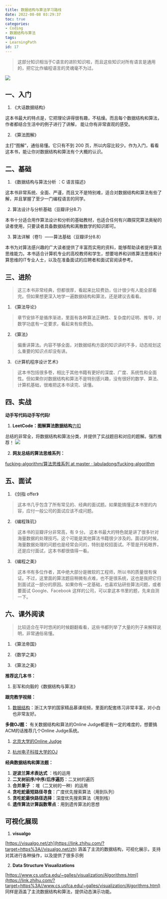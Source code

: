 ```yaml
---
title: 数据结构与算法学习路线
date: 2022-08-08 03:29:37
toc: true
categories:
- Coding
- 数据结构与算法
tags:
- LearningPath
id: 17
---
```


> 这部分知识相当于C语言的进阶知识啦，而且这些知识对所有语言是通用的，把它比作编程语言的灵魂毫不为过。

<!--more-->

![](https://img.arctee.cn/one/202207101219363.png)

## 一、入门

1. 《大话数据结构》

这本书最大的特点是，它把理论讲得很有趣，不枯燥。而且每个数据结构和算法，作者都结合生活中的例子进行了讲解， 能让你有非常直观的感受。

2. 《算法图解》

主打“图解”，通俗易懂。它只有不到 200 页，所以内容比较少。作为入门，看看这本书，能让你对数据结构和算法有个大概的认识。


## 二、基础

1. 《数据结构与算法分析 ：C 语言描述》

这本书非常系统、全面、严谨，而且又不是特别难，适合对数据结构和算法有些了解，并且掌握了至少一门编程语言的同学。

2. 算法设计与分析基础（豆瓣评分8.7）

本书十分适合用作算法设计和分析的基础教材，也适合任何有兴趣探究算法奥秘的读者使用，只要读者具备数据结构和离散数学的知识即可。

3. 算法详解（卷1）——算法基础（豆瓣评分8.8）

本书为对算法感兴趣的广大读者提供了丰富而实用的资料，能够帮助读者提升算法思维能力。本书适合计算机专业的高校教师和学生，想要培养和训练算法思维和计算思维的IT专业人士，以及在准备面试的应聘者和面试官阅读参考。


## 三、进阶

> 这三本书非常经典，但都很厚，看起来比较费劲，估计很少有人能全部看完。但如果想更深入地学一遍数据结构和算法，还是建议去看看。

1. 《算法导论》
> 章节安排不是循序渐进，里面有各种算法正确性、复杂度的证明、推导，对数学功底有一定要求，看起来有些费劲。

2. 《算法》
> 偏重讲算法。内容不够全面，对数据结构方面的知识讲的不多，动态规划这么重要的知识点却没有讲。

3. 《计算机程序设计艺术》
> 这本书包括很多卷，相比于其他书籍有更好的深度、广度、系统性和全面性。但如果你对数据结构和算法不是特别感兴趣，没有很好的数学、算法、计算机基础，很难把这本书读完、读懂。


## 四、实战

**动手写代码动手写代码!**

1. **LeetCode：图解算法数据结构**[力扣](https://link.zhihu.com/?target=https%3A//leetcode-cn.com/leetbook/detail/illustration-of-algorithm/)

总结的非常全，将数据结构和算法分类，并提供了实战题目和对应的题解。强烈推荐！
![](https://cdn.nlark.com/yuque/0/2021/png/1730795/1631696436248-ea17e0bb-358c-4032-9195-7031c4b0c312.png#clientId=u245baa3a-25bb-4&from=paste&id=R6aL1&margin=%5Bobject%20Object%5D&name=image.png&originHeight=564&originWidth=720&originalType=url&ratio=1&size=142225&status=done&style=none&taskId=ue1748d5e-c757-453f-9f0d-0899259ccaf)

2. **网友总结的算法思维系列：**

[fucking-algorithm/算法思维系列 at master · labuladong/fucking-algorithm](https://link.zhihu.com/?target=https%3A//github.com/labuladong/fucking-algorithm/tree/master/%25E7%25AE%2597%25E6%25B3%2595%25E6%2580%259D%25E7%25BB%25B4%25E7%25B3%25BB%25E5%2588%2597)


## 五、面试

1. 《剑指 offer》
> 这本书几乎包含了所有常见的、经典的面试题。如果能搞懂这本书里的内容，应付一般公司的面试应该不成问题。

2. 《编程珠玑》
> 这本书的豆瓣评分非常高，有 9 分。
> 这本书最大的特色就是讲了很多针对海量数据的处理技巧。这个可能是其他算法书籍很少涉及的。面试的时候，海量数据处理的问题也是经常会问的，特别是校招面试。不管是开拓眼界，还是应付面试，这本书都很值得一看。

3. 《编程之美》
> 这本书有多位作者，其中绝大部分是微软的工程师，所以书的质量很有保证。不过，这里面的算法题目稍微有点难，也不是很系统，这也是我把它归到面试这一部分的原因。如果你有一定基础，也喜欢钻研些算法问题，或者要面试 Google、Facebook 这样的公司，可以拿这本书里的题，先来自测一下。


## 六、课外阅读
> 比较适合在平时悠闲的时候翻翻看看，这些书都列举了大量的列子来解释说明，非常通俗易懂。

1. 《算法帝国》

2. 《数学之美》

3. 《算法之美》

**推荐这几本书：**

1. 彭军和向毅的《数据结构与算法》

**跟完教学视频：**

1. [数据结构](https://link.zhihu.com/?target=https%3A//www.icourse163.org/)：浙江大学的国家精品慕课视频，里面的配套练习非常丰富，对小白也非常友好。

**多做OJ题：**
有关数据结构和算法的Online Judge都是有一定的难度的，想要搞ACM的话推荐几个Online Judge系统。

1. [北京大学的Online Judge](https://link.zhihu.com/?target=http%3A//poj.org/problemlist%3Fvolume%3D1%26lang%3Dzh-CN%26change%3Dtrue)

2. [杭州电子科技大学的OJ](https://link.zhihu.com/?target=http%3A//acm.hdu.edu.cn/)

**经典数据结构和算法题：**

1. **逆波兰算术表达式** ：栈的运用
2. **二叉树前序/中序/后序遍历**：二叉树的遍历
3. **合并果子** ：堆（二叉树的一种）的运用
4. **贪吃蛇最短路径寻食**：广度优先搜索算法（用到队列） 
5. **贪吃蛇最快路径选择**：深度优先搜索算法（用到栈）
6. **遗传算法计算函数零点**：用到遗传算法的思想


## 可视化展现

1. **visualgo**

[https://visualgo.net/zh](https://link.zhihu.com/?target=https%3A//visualgo.net/zh)
涵盖了主流的数据结构，可视化展示，支持对其进行各种操作，以及提供了很多示例

2. **Data Structure Visualizations**

[https://www.cs.usfca.edu/~galles/visualization/Algorithms.html](https://link.zhihu.com/?target=https%3A//www.cs.usfca.edu/~galles/visualization/Algorithms.html)
同样是涵盖了主流数据结构和算法，提供动态演示功能。